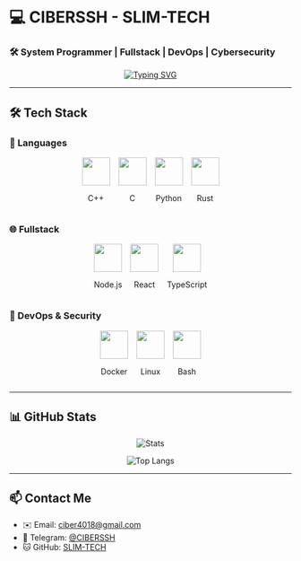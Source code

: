 # 💻 CIBERSSH - SLIM-TECH
### 🛠️ System Programmer | Fullstack | DevOps | Cybersecurity

<div align="center">

[![Typing SVG](https://readme-typing-svg.demolab.com?font=Fira+Code&size=24&duration=3000&pause=1000&color=7E3ACE&width=500&lines=Low-level+magician;Kernel+hacker;Anime+enthusiast;Cybersecurity+researcher)](https://git.io/typing-svg)

</div>

---

## 🛠️ Tech Stack

### 🔧 Languages
<div align="center" style="display: flex; justify-content: center; gap: 15px; flex-wrap: wrap;">
  <div style="text-align: center;">
    <img src="https://cdn.jsdelivr.net/gh/devicons/devicon/icons/cplusplus/cplusplus-original.svg" width="50" height="50"/>
    <p>C++</p>
  </div>
  <div style="text-align: center;">
    <img src="https://cdn.jsdelivr.net/gh/devicons/devicon/icons/c/c-original.svg" width="50" height="50"/>
    <p>C</p>
  </div>
  <div style="text-align: center;">
    <img src="https://cdn.jsdelivr.net/gh/devicons/devicon/icons/python/python-original.svg" width="50" height="50"/>
    <p>Python</p>
  </div>
  <div style="text-align: center;">
    <img src="https://cdn.jsdelivr.net/gh/devicons/devicon/icons/rust/rust-plain.svg" width="50" height="50"/>
    <p>Rust</p>
  </div>
</div>

### 🌐 Fullstack
<div align="center" style="display: flex; justify-content: center; gap: 15px; flex-wrap: wrap;">
  <div style="text-align: center;">
    <img src="https://cdn.jsdelivr.net/gh/devicons/devicon/icons/nodejs/nodejs-original.svg" width="50" height="50"/>
    <p>Node.js</p>
  </div>
  <div style="text-align: center;">
    <img src="https://cdn.jsdelivr.net/gh/devicons/devicon/icons/react/react-original.svg" width="50" height="50"/>
    <p>React</p>
  </div>
  <div style="text-align: center;">
    <img src="https://cdn.jsdelivr.net/gh/devicons/devicon/icons/typescript/typescript-original.svg" width="50" height="50"/>
    <p>TypeScript</p>
  </div>
</div>

### 🐧 DevOps & Security
<div align="center" style="display: flex; justify-content: center; gap: 15px; flex-wrap: wrap;">
  <div style="text-align: center;">
    <img src="https://cdn.jsdelivr.net/gh/devicons/devicon/icons/docker/docker-original.svg" width="50" height="50"/>
    <p>Docker</p>
  </div>
  <div style="text-align: center;">
    <img src="https://cdn.jsdelivr.net/gh/devicons/devicon/icons/linux/linux-original.svg" width="50" height="50"/>
    <p>Linux</p>
  </div>
  <div style="text-align: center;">
    <img src="https://cdn.jsdelivr.net/gh/devicons/devicon/icons/bash/bash-original.svg" width="50" height="50"/>
    <p>Bash</p>
  </div>
</div>

---

## 📊 GitHub Stats

<div align="center">

![Stats](https://github-readme-stats.vercel.app/api?username=SLIM-TECH&show_icons=true&theme=dark&hide_border=true)

![Top Langs](https://github-readme-stats.vercel.app/api/top-langs/?username=SLIM-TECH&layout=compact&theme=dark&hide_border=true)

</div>

---

## 📫 Contact Me

- ✉️ Email: ciber4018@gmail.com
- 💬 Telegram: [@CIBERSSH](https://t.me/CIBERSSH)
- 🐱 GitHub: [SLIM-TECH](https://github.com/SLIM-TECH)
